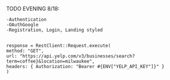 TODO EVENING 8/18:

    -Authentication
    -OAuthGoogle
    -Registration, Login, Landing styled  
    
    
    response = RestClient::Request.execute(
    method: "GET",
    url: "https://api.yelp.com/v3/businesses/search?term=coffee}&location=milwaukee",  
    headers: { Authorization: "Bearer #{ENV["YELP_API_KEY"]}" }  
    )  